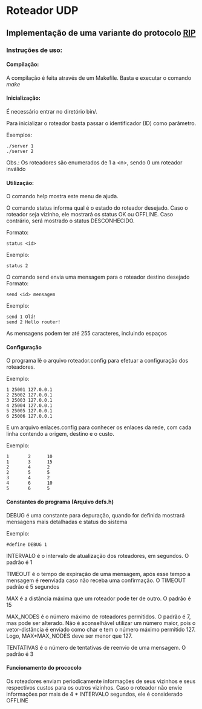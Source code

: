 # Roteador UDP
## Implementação de uma variante do protocolo <a href="https://en.wikipedia.org/wiki/Routing_Information_Protocol">RIP</a>

### Instruções de uso:
#### Compilação:

A compilação é feita através de um Makefile. Basta e executar o comando <em>make</em>

#### Inicialização:
  
É necessário entrar no diretório bin/.

Para inicializar o roteador basta passar o identificador (ID) como parâmetro.

Exemplos:

    ./server 1
    ./server 2

Obs.: Os roteadores são enumerados de 1 a &lt;n&gt;, sendo 0 um roteador inválido

#### Utilização:

O comando help mostra este menu de ajuda.

O comando status informa qual é o estado do roteador desejado.
Caso o roteador seja vizinho, ele mostrará os status OK ou OFFLINE.
Caso contrário, será mostrado o status DESCONHECIDO.

Formato: 
    
    status <id>
Exemplo:

    status 2

O comando send envia uma mensagem para o roteador destino desejado
Formato:
    
    send <id> mensagem

Exemplo:

    send 1 Olá!
    send 2 Hello router!
    
As mensagens podem ter até 255 caracteres, incluindo espaços


#### Configuração

O programa lê o arquivo roteador.config para efetuar a configuração dos roteadores.

Exemplo:

    1 25001 127.0.0.1
    2 25002 127.0.0.1
    3 25003 127.0.0.1
    4 25004 127.0.0.1
    5 25005 127.0.0.1
    6 25006 127.0.0.1

E um arquivo enlaces.config para conhecer os enlaces da rede, com cada linha contendo a origem, destino e o custo.

Exemplo:

    1       2      10
    1       3      15
    2       4      2
    2       5      5
    3       4      2
    4       6      10
    5       6      5


#### Constantes do programa (Arquivo defs.h)

DEBUG é uma constante para depuração, quando for definida mostrará mensagens mais detalhadas e status do sistema

Exemplo:

    #define DEBUG 1

INTERVALO é o intervalo de atualização dos roteadores, em segundos. O padrão é 1

TIMEOUT é o tempo de expiração de uma mensagem, após esse tempo a mensagem é reenviada caso não receba uma confirmação.
  O TIMEOUT padrão é 5 segundos
  
MAX é a distância máxima que um roteador pode ter de outro. O padrão é 15

MAX_NODES é o número máximo de roteadores permitidos. O padrão é 7, mas pode ser alterado. Não é aconselhável utilizar um
  número maior, pois o vetor-distância é enviado como char e tem o número máximo permitido 127. Logo, MAX*MAX_NODES deve ser
  menor que 127.
  
TENTATIVAS é o número de tentativas de reenvio de uma mensagem. O padrão é 3


#### Funcionamento do prococolo

Os roteadores enviam periodicamente informações de seus vizinhos e seus respectivos custos para os outros vizinhos.
Caso o roteador não envie informações por mais de 4 * INTERVALO segundos, ele é considerado OFFLINE
